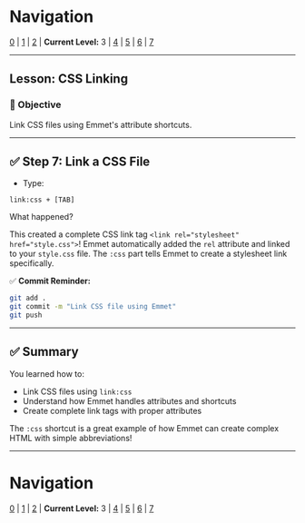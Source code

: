 # Navigation
[0](./emmet-intro-lv0.md) | [1](./emmet-intro-lv1.md) | [2](./emmet-intro-lv2.md) | **Current Level:** 3 | [4](./emmet-intro-lv4.md) | [5](./emmet-intro-lv5.md) | [6](./emmet-intro-lv6.md) | [7](./emmet-intro-lv7.md)

---

## Lesson: CSS Linking

### 🎯 Objective

Link CSS files using Emmet's attribute shortcuts.

---

## ✅ Step 7: Link a CSS File

* Type:

```
link:css + [TAB]
```

What happened?

This created a complete CSS link tag `<link rel="stylesheet" href="style.css">`! Emmet automatically added the `rel` attribute and linked to your `style.css` file. The `:css` part tells Emmet to create a stylesheet link specifically.

✅ **Commit Reminder:**

```bash
git add .
git commit -m "Link CSS file using Emmet"
git push
```

---

## ✅ Summary

You learned how to:
* Link CSS files using `link:css`
* Understand how Emmet handles attributes and shortcuts
* Create complete link tags with proper attributes

The `:css` shortcut is a great example of how Emmet can create complex HTML with simple abbreviations!

---

# Navigation
[0](./emmet-intro-lv0.md) | [1](./emmet-intro-lv1.md) | [2](./emmet-intro-lv2.md) | **Current Level:** 3 | [4](./emmet-intro-lv4.md) | [5](./emmet-intro-lv5.md) | [6](./emmet-intro-lv6.md) | [7](./emmet-intro-lv7.md) 